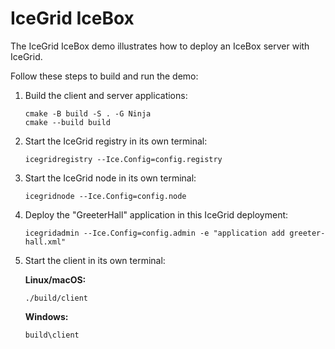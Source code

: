 # IceGrid IceBox

The IceGrid IceBox demo illustrates how to deploy an IceBox server with IceGrid.

Follow these steps to build and run the demo:

1. Build the client and server applications:

    ```shell
    cmake -B build -S . -G Ninja
    cmake --build build
    ```

2. Start the IceGrid registry in its own terminal:

   ```shell
   icegridregistry --Ice.Config=config.registry
   ```

3. Start the IceGrid node in its own terminal:

   ```shell
   icegridnode --Ice.Config=config.node
   ```

4. Deploy the "GreeterHall" application in this IceGrid deployment:

   ```shell
   icegridadmin --Ice.Config=config.admin -e "application add greeter-hall.xml"
   ```

5. Start the client in its own terminal:

   **Linux/macOS:**

   ```shell
   ./build/client
   ```

   **Windows:**

   ```shell
   build\client
   ```
